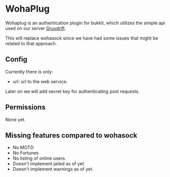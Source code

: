 WohaPlug
========
Wohaplug is an authentication plugin for bukkit, which utilizes the
simple api used on our server
[Gruvdrift](https://github.com/blambi/Gruvdrift).

This will replace wohasock since we have had some issues that might be
related to that approach.

Config
------
Currently there is only:

 - url: url to the web service.

Later on we will add secret key for authenticating post requests.

Permissions
-----------
None yet.

Missing features compared to wohasock
-------------------------------------

 - No MOTD
 - No Fortunes
 - No listing of online users.
 - Doesn't implement jailed as of yet.
 - Doesn't implement warnings as of yet.
